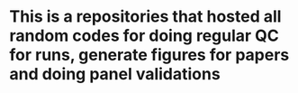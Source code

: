 # This is a repositories that hosted all random codes for doing regular QC for runs, generate figures for papers and doing panel validations
